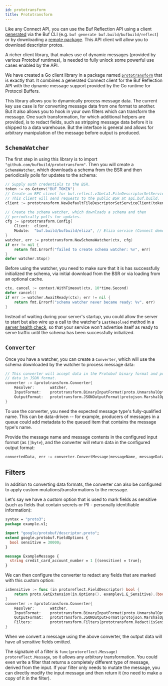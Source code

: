 ```yaml
---
id: prototransform
title: Prototransform
---
```


Like any Connect API, you can use the Buf Reflection API using a client
[generated](/generate/usage) via the Buf CLI (e.g. `buf generate buf.build/bufbuild/reflect`)
or by downloading a [remote package](/bsr/remote-packages/overview.mdx). This API client will
allow you to download descriptor protos.

A richer client library, that makes use of dynamic messages (provided by various Protobuf
runtimes), is needed to fully unlock some powerful use cases enabled by the API.

We have created a Go client library in a package named [`prototransform`](https://pkg.go.dev/github.com/bufbuild/prototransform)
that is exactly that. It combines a generated Connect client for the Buf Reflection API with
the dynamic message support provided by the Go runtime for Protocol Buffers.

This library allows you to dynamically process message data. The current key use case is for
converting message data from one format to another. But it also allows you to hook in your
own filters which can transform the message. One such transformation, for which additional
helpers are provided, is to redact fields, such as stripping message data before it is
shipped to a data warehouse. But the interface is general and allows for arbitrary
manipulation of the message before output is produced.

## `SchemaWatcher`

The first step in using this library is to import `"github.com/bufbuild/prototransform"`.
Then you will create a `SchemaWatcher`, which downloads a schema from the BSR and then
periodically polls for updates to the schema:

```go
// Supply auth credentials to the BSR.
token := os.Getenv("BUF_TOKEN")
// Create an RPC client for buf.reflect.v1beta1.FileDescriptorSetService.
// This client will send requests to the public BSR at api.buf.build.
client := prototransform.NewDefaultFileDescriptorSetServiceClient(token)

// Create the schema watcher, which downloads a schema and then
// periodically polls for updates.
cfg := &prototransform.Config{
    Client:  client,
    Module:  "buf.build/bufbuild/eliza", // Eliza service (Connect demo module)
}
watcher, err := prototransform.NewSchemaWatcher(ctx, cfg)
if err != nil {
    return fmt.Errorf("failed to create schema watcher: %v", err)
}
defer watcher.Stop()
```

Before using the watcher, you need to make sure that it is has successfully initialized
the schema, via initial download from the BSR or via loading from an optional cache.
```go
ctx, cancel := context.WithTimeout(ctx, 10*time.Second)
defer cancel()
if err := watcher.AwaitReady(ctx); err != nil {
    return fmt.Errorf("schema watcher never became ready: %v", err)
}
```
Instead of waiting during your server's startup, you could allow the server to
start but also wire up a call to the watcher's `LastResolved` method in a
[server health check](https://learn.microsoft.com/en-us/azure/architecture/patterns/health-endpoint-monitoring),
so that your service won't advertise itself as ready to serve traffic until the schema has
been successfully initialized.

## `Converter`

Once you have a watcher, you can create a `Converter`, which will use the schema
downloaded by the watcher to process message data:
```go
// This converter will accept data in the Protobuf binary format and produce
// data in JSON format.
converter := &prototransform.Converter{
    Resolver:       watcher,
    InputFormat:    prototransform.BinaryInputFormat(proto.UnmarshalOptions{}),
    OutputFormat:   prototransform.JSONOutputFormat(protojson.MarshalOptions{}),
}
```

To use the converter, you need the expected message type's fully-qualified name. This
can be data-driven -- for example, producers of messages in a queue could add metadata
to the queued item that contains the message type's name.

Provide the message name and message contents in the configured input format (as
`[]byte`), and the converter will return data in the configured output format:
```go
convertedData, err := converter.ConvertMessage(messageName, messageData)
```

## Filters

In addition to converting data formats, the converter can also be configured to apply
custom mutations/transformations to the message.

Let's say we have a custom option that is used to mark fields as sensitive (such as
fields that contain secrets or PII - personally identifiable information):
```protobuf
syntax = "proto3";
package example.v1;

import "google/protobuf/descriptor.proto";
extend google.protobuf.FieldOptions {
  bool sensitive = 30000;
}

message ExampleMessage {
  string credit_card_account_number = 1 [(sensitive) = true];
}
```

We can then configure the converter to redact any fields that are marked with this
custom option:
```go
isSensitive := func (in protoreflect.FieldDescriptor) bool {
    return proto.GetExtension(in.Options(), examplev1.E_Sensitive).(bool)
}
converter := &prototransform.Converter{
    Resolver:       watcher,
    InputFormat:    prototransform.BinaryInputFormat(proto.UnmarshalOptions{}),
    OutputFormat:   prototransform.JSONOutputFormat(protojson.MarshalOptions{}),
	Filters:        prototransform.Filters{prototransform.Redact(isSensitive)}
}
```

When we convert a message using the above converter, the output data will have all
sensitive fields omitted.

The signature of a filter is `func(protoreflect.Message) protoreflect.Message`, so
it allows any arbitrary transformation. You could even write a filter that returns
a completely different type of message, derived from the input. If your filter only
needs to mutate the message, you can directly modify the input message and then
return it (no need to make a copy of it in the filter).
